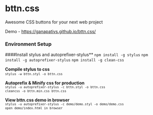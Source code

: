 # bttn.css
Awesome CSS buttons for your next web project

Demo - https://ganapativs.github.io/bttn.css/

### Environment Setup
####Install stylus and autoprefixer-stylus**
`npm install -g stylus`
`npm install -g autoprefixer-stylus`
`npm install -g clean-css`

**Compile stylus to css**
<code>
`stylus -w bttn.styl -o bttn.css`
</code>

**Autoprefix & Minify css for production**
<code>
`stylus -u autoprefixer-stylus -c bttn.styl -o bttn.css`
`cleancss -o bttn.min.css bttn.css`
</code>

**View bttn.css demo in browser**
<code>
`stylus -u autoprefixer-stylus -c demo/demo.styl -o demo/demo.css`
`open demo/index.html in browser`
</code>
